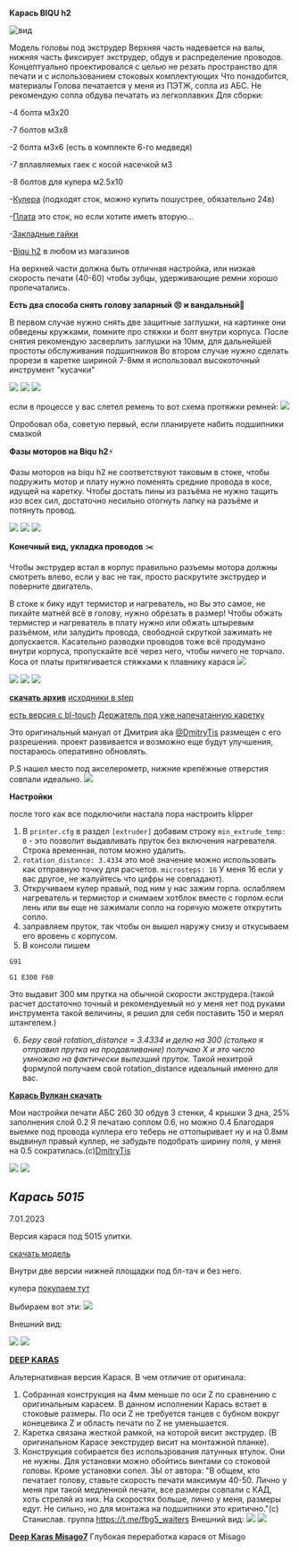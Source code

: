 **Карась BIQU h2**

 ![вид](front.jpg)

Модель головы под экструдер
Верхняя часть надевается на валы, нижняя часть фиксирует экструдер, обдув и распределение проводов.
Концептуально проектировался с целью не резать пространство для печати и с использованием стоковых комплектующих
Что понадобится, материалы
Голова печатается у меня из ПЭТЖ, сопла из АБС. Не рекомендую сопла обдува печатать из легкоплавких
Для сборки:

-4 болта м3х20

-7 болтов м3х8

-2 болта м3х6 (есть в комплекте 6-го медведя)

-7 вплавляемых гаек с косой насечкой м3 

-8 болтов для кулера м2.5х10

-[Кулера](https://alii.pub/6iebxh) (подходят сток, можно купить пошустрее, обязательно 24в)


-[Плата](https://alii.pub/6iec00) это сток, но если хотите иметь вторую...


-[Закладные гайки](https://alii.pub/6iec1k)

-[Biqu h2](https://alii.pub/6iec2j) в любом из магазинов

На верхней части должна быть отличная настройка, или низкая скорость печати (40-60) чтобы зубцы, удерживающие ремни хорошо пропечатались.

**Есть два способа снять голову
запарный 😣 и вандальный🤯**

В первом случае нужно снять две защитные заглушки, на картинке они обведены кружками, помните про стяжки и болт внутри корпуса. После снятия рекомендую засверлить заглушки на 10мм, для дальнейшей простоты обслуживания подшипников
Во втором случае нужно сделать прорези в каретке шириной 7-8мм я использовал высокоточный инструмент "кусачки"

![](1.jpg)
![](2.jpg)
![](3.jpg)

если в процессе у вас слетел ремень то вот схема протяжки ремней:
![](belts.jpg)

Опробовал оба, советую первый, если планируете набить подшипники смазкой

**Фазы моторов на Biqu h2**⚡️

Фазы моторов на biqu h2 не соответствуют таковым в стоке, чтобы подружить мотор и плату нужно поменять средние провода в косе, идущей на каретку.
Чтобы достать пины из разъёма не нужно тащить изо всех сил,  достаточно несильно отогнуть лапку на разъёме и потянуть провод.

![](cheme.jpg)
![](cheme2.jpg)
![](cheme3.jpg)

**Конечный вид, укладка проводов** ✂️

Чтобы экструдер встал в корпус правильно разъемы мотора должны смотреть влево, если у вас не так, просто раскрутите экструдер  и поверните двигатель.

В стоке к бику идут термистор и нагреватель, но Вы это самое, не пихайте матнёй всё в голову, нужно обрезать в размер!
Чтобы обжать термистер и нагреватель в плату нужно или обжать штыревым разъёмом, или залудить провода, свободной скруткой зажимать не допускается.
Касательно разводки проводов тоже всё продумано внутри корпуса, пропускайте всё через него, чтобы ничего не торчало.
Коса от платы притягивается стяжками к плавнику карася
![](cheme4.jpg)

![](itog1.jpg)
![](itog2.jpg)
![](itog3.jpg)


[**скачать архив**](karas.zip)           [исходники в step](Karas_stp.7z)

[есть версия с  bl-touch](Karas_niz_bltouch.stl)
[Держатель под уже напечатанную каретку](BLTouch_holder.stl)

Это оригинальный мануал от Дмитрия aka [@DmitryTis](https://t.me/DmitryTis) размещен с его разрешения. 
проект развивается и возможно еще будут улучшения, постараюсь оперативно обновлять.

P.S нашел место под акселерометр, нижние крепёжные отверстия совпали идеально.
![](adxl_mount.jpg)

**Настройки**

после того как все подключили настала пора настроить klipper
1. В `printer.cfg` в раздел `[extruder]` добавим строку `min_extrude_temp: 0`  - это позволит выдавливать пруток без включения нагревателя. Строка временная, потом можно удалить.
2. `rotation_distance: 3.4334` это моё значение можно использовать как отправную точку для расчетов. `microsteps: 16` У меня 16  если у вас другое, не жалуйтесь что цифры не совпадают).
3. Откручиваем кулер правый, под ним у нас зажим горла. ослабляем нагреватель и термистор  и снимаем хотблок вместе с горлом.если лень или вы еще не зажимали сопло на горячую можете открутить сопло.
4. заправляем пруток, так чтобы он вышел наружу снизу и откусываем его вровень с корпусом.
5. В консоли пишем 
```
G91

G1 E300 F60
```
Это выдавит 300 мм прутка на обычной скорости экструдера.(такой расчет достаточно точный и рекомендуемый но у меня нет под руками инструмента такой величины, я решил для себя поставить 150 и мерял штангелем.)

6. *Беру свой rotation_distance = 3.4334 и делю на 300 (столько я отправил прутка на продавливание) 
получаю Х и это число умножаю на фактически вылезший пруток.* Такой нехитрой формулой получаем свой rotation_distance идеальный именно для вас. 

[**Карась Вулкан скачать**](volcano.zip)

Мои настройки печати АБС 260 30 обдув
3 стенки, 4 крышки 3 дна, 25% заполнения слой 0.2
Я печатаю соплом 0.6, но можно 0.4
Благодаря выемке под провода куллера его теберь не оттопыривает ну и на 0.8мм выдвинул правый куллер, не забудьте подобрать ширину поля, у меня на 0.5 сократилась.(c)[DmitryTis](https://t.me/DmitryTis)


![](volcano%20left.jpg)
![](volcano.jpg)

*<h2>**Карась 5015**</h2>* 7.01.2023

Версия карася под 5015 улитки. 

[скачать модель](5015.zip) 

Внутри две версии нижней площадки под бл-тач и без него.

кулера [покупаем тут](https://alii.pub/6jb3cy)

Выбираем вот эти:
![](cooler.jpg)

Внешний вид:

![](21.jpg)
![](22.jpg)

[**DEEP KARAS**](Deep__Karas.zip)

Альтернативная версия Карася. В чем отличие от оригинала:

1. Собранная конструкция на 4мм меньше по оси Z по сравнению с оригинальным карасем. В данном исполнении Карась встает в стоковые размеры. По оси Z не требуется танцев с бубном вокруг конецевика Z и область печати по Z не уменьшается.
2. Каретка связана жесткой рамкой, на которой висит экструдер. (В оригинальном Карасе эекструдер висит на монтажной планке).
3. Конструкция собирается без использрования латунных втулок. Они не нужны. Для установки можно обойтись винтами со стоковой головы. Кроме установки сопел.
   ЗЫ от автора: "В общем, кто печатает голову, ставьте скорость печати максимум 40-50. Лично у меня при такой медленной печати, все размеры совпали с КАД, хоть стреляй из них. На скоростях больше, лично у меня, размеры едут. Не сильно, но для монтажа на подшипники это критично."(с) Станислав. группа https://t.me/fbg5_waiters
   Внешний вид:
   ![](Deep__Karas.jpg)
   ![](Deep__Karas2.jpg)

[**Deep Karas Misago7**](https://github.com/Ryoko/DeepKarasR) Глубокая переработка карася от Misago